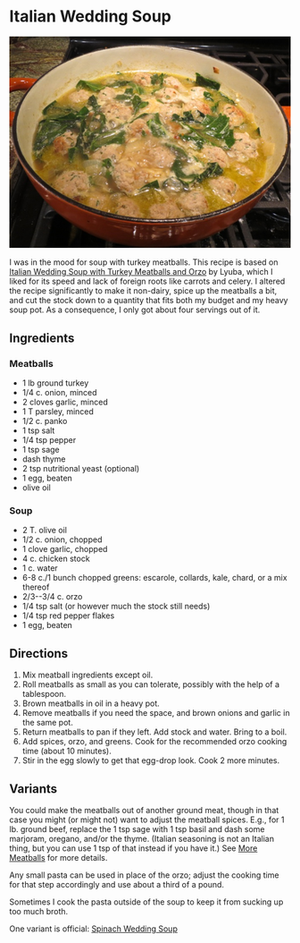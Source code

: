 # Italian Wedding Soup


![cooking](../images/wedding.jpg)

I was in the mood for soup with turkey meatballs.  This recipe is based on [Italian Wedding Soup with Turkey Meatballs and Orzo](http://www.willcookforsmiles.com/2014/09/italian-wedding-soup-turkey-meatballs-orzo.html) by Lyuba, which I liked for its speed and lack of foreign roots like carrots and celery.  I altered the recipe significantly to make it non-dairy, spice up the meatballs a bit, and cut the stock down to a quantity that fits both my budget and my heavy soup pot.  As a consequence, I only got about four servings out of it.

## Ingredients

### Meatballs

* 1 lb ground turkey
* 1/4 c. onion, minced
* 2 cloves garlic, minced
* 1 T parsley, minced
* 1/2 c. panko
* 1 tsp salt
* 1/4 tsp pepper
* 1 tsp sage
* dash thyme
* 2 tsp nutritional yeast (optional)
* 1 egg, beaten
* olive oil

### Soup

* 2 T. olive oil
* 1/2 c. onion, chopped
* 1 clove garlic, chopped
* 4 c. chicken stock
* 1 c. water
* 6-8 c./1 bunch chopped greens: escarole, collards, kale, chard, or a mix thereof 
* 2/3--3/4 c. orzo
* 1/4 tsp salt (or however much the stock still needs)
* 1/4 tsp red pepper flakes
* 1 egg, beaten


## Directions

1. Mix meatball ingredients except oil.
2. Roll meatballs as small as you can tolerate, possibly with the help of a tablespoon.
2. Brown meatballs in oil in a heavy pot.
3. Remove meatballs if you need the space, and brown onions and garlic in the same pot.
4. Return meatballs to pan if they left.  Add stock and water.  Bring to a boil.
5. Add spices, orzo, and greens.  Cook for the recommended orzo cooking time (about 10 minutes).
6. Stir in the egg slowly to get that egg-drop look.  Cook 2 more minutes.


## Variants

You could make the meatballs out of another ground meat, though in that case you might (or might not) want to adjust the meatball spices.  E.g., for 1 lb. ground beef, replace the 1 tsp sage with 1 tsp basil and dash some marjoram, oregano, and/or the thyme.  (Italian seasoning is not an Italian thing, but you can use 1 tsp of that instead if you have it.)  See [More Meatballs](../meat/moreMeatballs.md) for more details.

Any small pasta can be used in place of the orzo; adjust the cooking time for that step accordingly and use about a third of a pound.

Sometimes I cook the pasta outside of the soup to keep it from sucking up too much broth.

One variant is official:  [Spinach Wedding Soup](../soup/spinachWedding.md)
